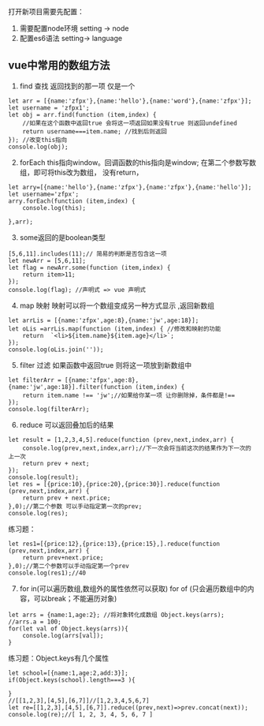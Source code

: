 
打开新项目需要先配置：
1. 需要配置node环境 setting -> node
2. 配置es6语法 setting-> language
## vue中常用的数组方法
1. find 查找 返回找到的那一项 仅是一个
```
let arr = [{name:'zfpx'},{name:'hello'},{name:'word'},{name:'zfpx'}];
let username = 'zfpx1';
let obj = arr.find(function (item,index) {
    //如果在这个函数中返回true 会将这一项返回如果没有true 则返回undefined
    return username===item.name; //找到后则返回
}); //改变this指向
console.log(obj);
```
2. forEach this指向window。回调函数的this指向是window;
         在第二个参数写数组，即可将this改为数组，
          没有return，
```
let arry=[{name:'hello'},{name:'zfpx'},{name:'zfpx'},{name:'hello'}];
let username='zfpx';
arry.forEach(function (item,index) {
    console.log(this);

},arr);
```
3. some返回的是boolean类型
```
[5,6,11].includes(11);// 简易的判断是否包含这一项
let newArr = [5,6,11];
let flag = newArr.some(function (item,index) {
    return item>11;
});
console.log(flag); //声明式 => vue 声明式
```
4. map 映射 映射可以将一个数组变成另一种方式显示 ,返回新数组
```
let arrLis = [{name:'zfpx',age:8},{name:'jw',age:18}];
let oLis =arrLis.map(function (item,index) { //修改和映射的功能
    return  `<li>${item.name}${item.age}</li>`;
});
console.log(oLis.join(''));
```
5. filter 过滤 如果函数中返回true 则将这一项放到新数组中
```
let filterArr = [{name:'zfpx',age:8},{name:'jw',age:18}].filter(function (item,index) {
    return item.name !== 'jw';//如果给你某一项 让你删除掉，条件都是!==
});
console.log(filterArr);
```
6. reduce 可以返回叠加后的结果
```
let result = [1,2,3,4,5].reduce(function (prev,next,index,arr) {
    console.log(prev,next,index,arr);//下一次会将当前这次的结果作为下一次的上一次
    return prev + next;
});
console.log(result);
let res = [{price:10},{price:20},{price:30}].reduce(function (prev,next,index,arr) {
    return prev + next.price;
},0);//第二个参数 可以手动指定第一次的prev;
console.log(res);
```
 练习题：
```
let res1=[{price:12},{price:13},{price:15},].reduce(function (prev,next,index,arr) {
    return prev+next.price;
},0);//第二个参数可以手动指定第一个prev
console.log(res1);//40
```
7.  for in(可以遍历数组,数组外的属性依然可以获取) for of (只会遍历数组中的内容，可以break；不能遍历对象)
```
let arrs = {name:1,age:2}; //将对象转化成数组 Object.keys(arrs);
//arrs.a = 100;
for(let val of Object.keys(arrs)){
    console.log(arrs[val]);
}

```

练习题：Object.keys有几个属性
```
let school=[{name:1,age:2,add:3}];
if(Object.keys(school).length===3 ){

}
//[[1,2,3],[4,5],[6,7]]//[1,2,3,4,5,6,7]
let re=[[1,2,3],[4,5],[6,7]].reduce((prev,next)=>prev.concat(next));
console.log(re);//[ 1, 2, 3, 4, 5, 6, 7 ]
```